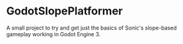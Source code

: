 # GodotSlopePlatformer
A small project to try and get just the basics of Sonic's slope-based gameplay working in Godot Engine 3.

